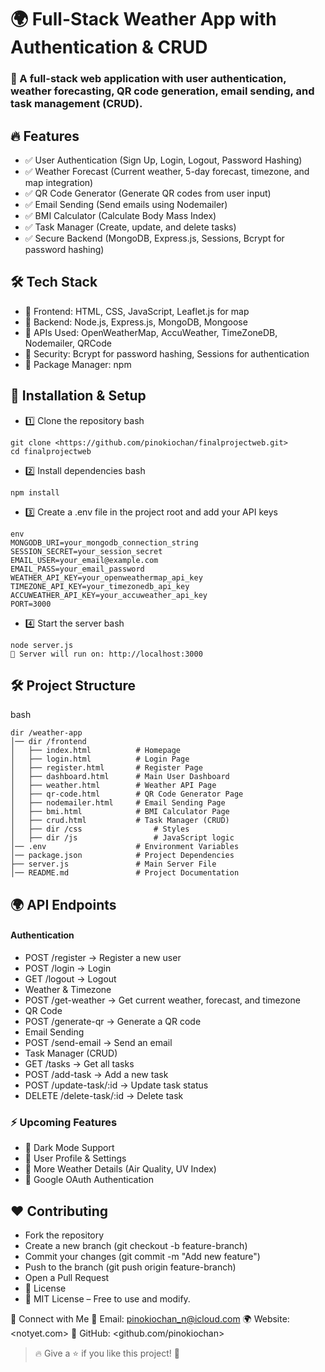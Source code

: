# 🌍 Full-Stack Weather App with Authentication & CRUD
### 🚀 A full-stack web application with user authentication, weather forecasting, QR code generation, email sending, and task management (CRUD).

## 🔥 Features
* ✅ User Authentication (Sign Up, Login, Logout, Password Hashing)
* ✅ Weather Forecast (Current weather, 5-day forecast, timezone, and map integration)
* ✅ QR Code Generator (Generate QR codes from user input)
* ✅ Email Sending (Send emails using Nodemailer)
* ✅ BMI Calculator (Calculate Body Mass Index)
* ✅ Task Manager (Create, update, and delete tasks)
* ✅ Secure Backend (MongoDB, Express.js, Sessions, Bcrypt for password hashing)

## 🛠 Tech Stack
* 🔹 Frontend: HTML, CSS, JavaScript, Leaflet.js for map
* 🔹 Backend: Node.js, Express.js, MongoDB, Mongoose
* 🔹 APIs Used: OpenWeatherMap, AccuWeather, TimeZoneDB, Nodemailer, QRCode
* 🔹 Security: Bcrypt for password hashing, Sessions for authentication
* 🔹 Package Manager: npm

## 🚀 Installation & Setup
* 1️⃣ Clone the repository
bash
```
git clone <https://github.com/pinokiochan/finalprojectweb.git>
cd finalprojectweb
```
* 2️⃣ Install dependencies
bash
```
npm install
```
* 3️⃣ Create a .env file in the project root and add your API keys
```
env
MONGODB_URI=your_mongodb_connection_string
SESSION_SECRET=your_session_secret
EMAIL_USER=your_email@example.com
EMAIL_PASS=your_email_password
WEATHER_API_KEY=your_openweathermap_api_key
TIMEZONE_API_KEY=your_timezonedb_api_key
ACCUWEATHER_API_KEY=your_accuweather_api_key
PORT=3000
```
* 4️⃣ Start the server
bash
```
node server.js
🔹 Server will run on: http://localhost:3000
```
## 🛠 Project Structure
bash
```
dir /weather-app
│── dir /frontend
│   ├── index.html          # Homepage
│   ├── login.html          # Login Page
│   ├── register.html       # Register Page
│   ├── dashboard.html      # Main User Dashboard
│   ├── weather.html        # Weather API Page
│   ├── qr-code.html        # QR Code Generator Page
│   ├── nodemailer.html     # Email Sending Page
│   ├── bmi.html            # BMI Calculator Page
│   ├── crud.html           # Task Manager (CRUD)
│   ├── dir /css                # Styles
│   ├── dir /js                 # JavaScript logic
│── .env                    # Environment Variables
│── package.json            # Project Dependencies
├── server.js               # Main Server File
│── README.md               # Project Documentation
```
## 🌍 API Endpoints
#### Authentication
* POST /register → Register a new user
* POST /login → Login
* GET /logout → Logout
* Weather & Timezone
* POST /get-weather → Get current weather, forecast, and timezone
* QR Code
* POST /generate-qr → Generate a QR code
* Email Sending
* POST /send-email → Send an email
* Task Manager (CRUD)
* GET /tasks → Get all tasks
* POST /add-task → Add a new task
* POST /update-task/:id → Update task status
* DELETE /delete-task/:id → Delete task

### ⚡ Upcoming Features
* 🔹 Dark Mode Support
* 🔹 User Profile & Settings
* 🔹 More Weather Details (Air Quality, UV Index)
* 🔹 Google OAuth Authentication

## ❤️ Contributing
* Fork the repository
* Create a new branch (git checkout -b feature-branch)
* Commit your changes (git commit -m "Add new feature")
* Push to the branch (git push origin feature-branch)
* Open a Pull Request
* 📜 License
* 📝 MIT License – Free to use and modify.

🤝 Connect with Me
📧 Email: pinokiochan_n@icloud.com
🌍 Website: <notyet.com>
🚀 GitHub: <github.com/pinokiochan>

>🔥 Give a ⭐ if you like this project! 🚀







